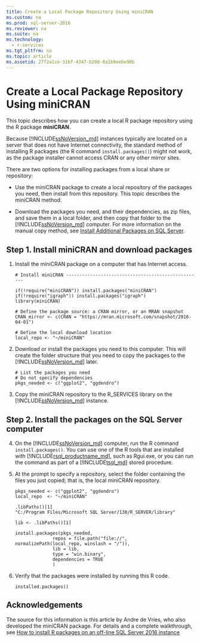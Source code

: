 ```yaml
---
title: Create a Local Package Repository Using miniCRAN
ms.custom: na
ms.prod: sql-server-2016
ms.reviewer: na
ms.suite: na
ms.technology: 
  - r-services
ms.tgt_pltfrm: na
ms.topic: article
ms.assetid: 27f2a1ce-316f-4347-b206-8a1b9eebe90b
---
```

# Create a Local Package Repository Using miniCRAN
This topic describes how you can create a local R package repository using the R package **miniCRAN**. 

Because [!INCLUDE[ssNoVersion_md](../../Token\Other/ssNoVersion_md.md)] instances typically are located on a server that does not have Internet connectivity,  the standard method of installing R packages  (the R command `install.packages()`) might not work, as the package installer cannot access CRAN or any other mirror sites.

There are two options for installing packages from a local share or repository:

+ Use the miniCRAN package to create a local repository of the packages you need, then install from this repository. This topic describes the miniCRAN method.

+ Download the packages you need, and their dependencies, as zip files, and save them in a local folder, and then copy that folder to the [!INCLUDE[ssNoVersion_md](../../Token\Other/ssNoVersion_md.md)] computer. For more information on the manual copy method, see [Install Additional Packages on SQL Server](../../Topics\TopicNameNotContainA/Install-Additional-R-Packages-on-SQL-Server.md).


## Step 1. Install miniCRAN and download packages 


1. Install the miniCRAN package on a computer that has Internet access.

   ~~~~
   # Install miniCRAN ---------------------------------------------------

   if(!require("miniCRAN")) install.packages("miniCRAN")
   if(!require("igraph")) install.packages("igraph")
   library(miniCRAN)

   # Define the package source: a CRAN mirror, or an MRAN snapshot
   CRAN_mirror <- c(CRAN = "https://mran.microsoft.com/snapshot/2016-04-01")

   # Define the local download location
   local_repo <- "~/miniCRAN"
   ~~~~

2. Download or install the packages you need to this  computer. This will create the folder structure that you need to copy the packages to the [!INCLUDE[ssNoVersion_md](../../Token\Other/ssNoVersion_md.md)] later.

   ~~~~
   # List the packages you need 
   # Do not specify dependencies
   pkgs_needed <- c("ggplot2", "ggdendro")
   ~~~~

3. Copy the miniCRAN repository to the R_SERVICES library on the [!INCLUDE[ssNoVersion_md](../../Token\Other/ssNoVersion_md.md)] instance.

## Step 2. Install the packages on the SQL Server computer 

4. On the [!INCLUDE[ssNoVersion_md](../../Token\Other/ssNoVersion_md.md)] computer, run the R command  `install.packages()`. You can use one of the R tools that are installed with [!INCLUDE[rsql_productname_md](../../Token\Other/rsql_productname_md.md)], such as Rgui.exe, or you can run the command as part of a [!INCLUDE[tsql_md](../../Token\Other/tsql_md.md)] stored procedure.
5. At the prompt to specify a repository, select the folder containing the files you just copied; that is, the local miniCRAN repository.

   ~~~~
   pkgs_needed <- c("ggplot2", "ggdendro")
   local_repo  <- "~/miniCRAN"
   
   .libPaths()[1]
   "C:/Program Files/Microsoft SQL Server/130/R_SERVER/library"

   lib <- .libPaths()[1]

   install.packages(pkgs_needed, 
                 repos = file.path("file://", normalizePath(local_repo, winslash = "/")),
                 lib = lib,
                 type = "win.binary",
                 dependencies = TRUE
                 )
   ~~~~

6. Verify that the packages were installed by running this R code.
   ~~~~
   installed.packages()
   ~~~~



## Acknowledgements

The source for this information is this article by Andre de Vries, who also developed the miniCRAN package. For details and a complete walkthrough, see  [How to install R packages on an off-line SQL Server 2016 instance](http://blog.revolutionanalytics.com/2016/05/minicran-sql-server.html)